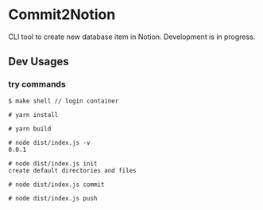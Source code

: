 # Commit2Notion
CLI tool to create new database item in Notion.
Development is in progress.

## Dev Usages
### 


### try commands
```
$ make shell // login container

# yarn install 

# yarn build

# node dist/index.js -v
0.0.1

# node dist/index.js init
create default directories and files

# node dist/index.js commit

# node dist/index.js push

```
